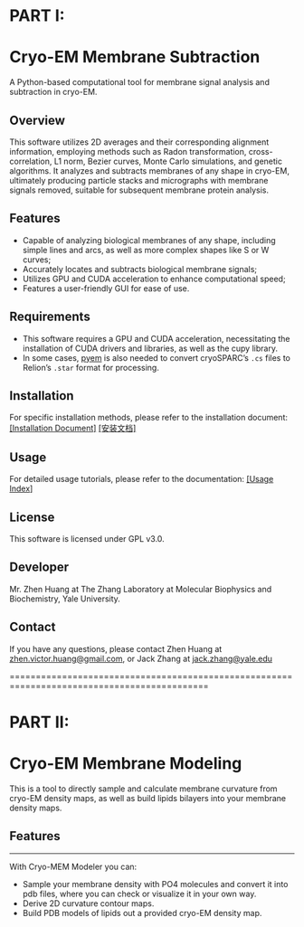 # PART I:  
# Cryo-EM Membrane Subtraction

A Python-based computational tool for membrane signal analysis and subtraction in cryo-EM.

## Overview

This software utilizes 2D averages and their corresponding alignment information, employing methods such as Radon transformation, cross-correlation, L1 norm, Bezier curves, Monte Carlo simulations, and genetic algorithms. It analyzes and subtracts membranes of any shape in cryo-EM, ultimately producing particle stacks and micrographs with membrane signals removed, suitable for subsequent membrane protein analysis.

## Features

* Capable of analyzing biological membranes of any shape, including simple lines and arcs, as well as more complex shapes like S or W curves;
* Accurately locates and subtracts biological membrane signals;
* Utilizes GPU and CUDA acceleration to enhance computational speed;
* Features a user-friendly GUI for ease of use.

## Requirements

* This software requires a GPU and CUDA acceleration, necessitating the installation of CUDA drivers and libraries, as well as the cupy library.
* In some cases, [pyem](https://github.com/asarnow/pyem) is also needed to convert cryoSPARC’s `.cs` files to Relion’s `.star` format for processing.

## Installation

For specific installation methods, please refer to the installation document: [[Installation Document]](./doc/en/Installation_en.md) [[安装文档]](./doc/zh-CN/Installation_zh-CN.md)

## Usage

For detailed usage tutorials, please refer to the documentation: [[Usage Index]](./doc/index.md)

## License

This software is licensed under GPL v3.0.

## Developer

Mr. Zhen Huang at The Zhang Laboratory at Molecular Biophysics and Biochemistry, Yale University.

## Contact

If you have any questions, please contact Zhen Huang at zhen.victor.huang@gmail.com, or Jack Zhang at jack.zhang@yale.edu

============================================================================================

# #####################################################################################################################
# PART II:  
# Cryo-EM Membrane Modeling

This is a tool to directly sample and calculate membrane curvature from cryo-EM density maps, as well as build lipids bilayers into your membrane density maps.

## Features
--------------

With Cryo-MEM Modeler you can:

- Sample your membrane density with PO4 molecules and convert it into pdb files, where you can check or visualize it in your own way.
- Derive 2D curvature contour maps.
- Build PDB models of lipids out a provided cryo-EM density map.
  
